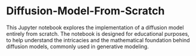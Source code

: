 # Diffusion-Model-From-Scratch
This Jupyter notebook explores the implementation of a diffusion model entirely from scratch. The notebook is designed for educational purposes, to help understand the intricacies and the mathematical foundation behind diffusion models, commonly used in generative modeling.

